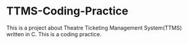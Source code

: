 # TTMS-Coding-Practice
This is a project about Theatre Ticketing Management System(TTMS) written in C. This is a coding practice.
